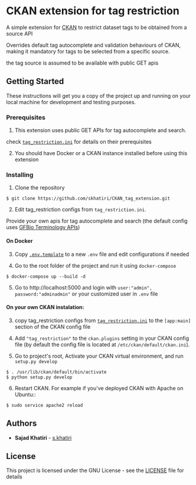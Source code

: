 # CKAN extension for tag restriction

A simple extension for [CKAN](https://ckan.org/)  to restrict dataset tags to be obtained from a source API

Overrides default tag autocomplete and validation behaviours of CKAN, making it mandatory for tags to be selected from a specific source.

the tag source is assumed to be available with public GET apis

## Getting Started

These instructions will get you a copy of the project up and running on your local machine for development and testing purposes. 

### Prerequisites

1. This extension uses public GET APIs for tag autocomplete and search.

check [``tag_restriction.ini``](tag_restriction.ini) for details on their prerequisites

2. You should have Docker or a CKAN instance installed before using this extension

### Installing

1. Clone the repository
```
$ git clone https://github.com/skhatiri/CKAN_tag_extension.git
```

2. Edit tag_restriction configs from ``tag_restriction.ini``.

Provide your own apis for tag autocomplete and search (the default config uses [GFBio Terminology APIs](https://terminologies.gfbio.org/api/))

#### On Docker

3. Copy [``.env.template``](.env.template) to a new ``.env`` file and edit configurations if needed

4. Go to the root folder of the project and run it using ``docker-compose``
```
$ docker-compose up --build -d
```

5. Go to http://localhost:5000 and login with ``user:"admin", password:"adminadmin"`` or your customized user in ``.env`` file 

#### On your own CKAN instalation:

3. copy tag_restriction configs from [``tag_restriction.ini``](tag_restriction.ini) to the ``[app:main]`` section of the CKAN config file

4. Add ``"tag_restriction"`` to the ``ckan.plugins`` setting in your CKAN
   config file (by default the config file is located at
   ``/etc/ckan/default/ckan.ini``).

5. Go to project's root, Activate your CKAN virtual environment, and run ``setup.py develop``
```
$ . /usr/lib/ckan/default/bin/activate
$ python setup.py develop    
```

6. Restart CKAN. For example if you've deployed CKAN with Apache on Ubuntu::

```
$ sudo service apache2 reload
```

## Authors

* **Sajad Khatiri** - [s.khatiri](https://github.com/skhatiri)


## License

This project is licensed under the GNU License - see the [LICENSE](LICENSE) file for details

